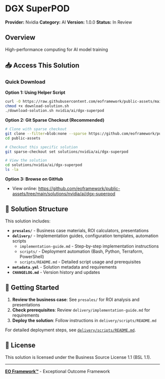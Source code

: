 # DGX SuperPOD

**Provider:** Nvidia
**Category:** AI
**Version:** 1.0.0
**Status:** In Review

## Overview

High-performance computing for AI model training

## 📥 Access This Solution

### Quick Download

**Option 1: Using Helper Script**
```bash
curl -O https://raw.githubusercontent.com/eoframework/public-assets/main/download-solution.sh
chmod +x download-solution.sh
./download-solution.sh nvidia/ai/dgx-superpod
```

**Option 2: Git Sparse Checkout (Recommended)**
```bash
# Clone with sparse checkout
git clone --filter=blob:none --sparse https://github.com/eoframework/public-assets.git
cd public-assets

# Checkout this specific solution
git sparse-checkout set solutions/nvidia/ai/dgx-superpod

# View the solution
cd solutions/nvidia/ai/dgx-superpod
ls -la
```

**Option 3: Browse on GitHub**
- View online: https://github.com/eoframework/public-assets/tree/main/solutions/nvidia/ai/dgx-superpod

## 📁 Solution Structure

This solution includes:

- **`presales/`** - Business case materials, ROI calculators, presentations
- **`delivery/`** - Implementation guides, configuration templates, automation scripts
  - `implementation-guide.md` - Step-by-step implementation instructions
  - `scripts/` - Deployment automation (Bash, Python, Terraform, PowerShell)
  - `scripts/README.md` - Detailed script usage and prerequisites
- **`metadata.yml`** - Solution metadata and requirements
- **`CHANGELOG.md`** - Version history and updates

## 🚀 Getting Started

1. **Review the business case**: See `presales/` for ROI analysis and presentations
2. **Check prerequisites**: Review `delivery/implementation-guide.md` for requirements
3. **Deploy the solution**: Follow instructions in `delivery/scripts/README.md`

For detailed deployment steps, see [`delivery/scripts/README.md`](delivery/scripts/README.md).

## 📄 License

This solution is licensed under the Business Source License 1.1 (BSL 1.1).

---

**[EO Framework™](https://eoframework.org)** - Exceptional Outcome Framework

